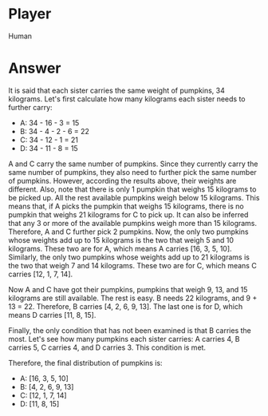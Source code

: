 # Player

Human

# Answer
It is said that each sister carries the same weight of pumpkins, 34 kilograms. Let's first calculate how many kilograms each sister needs to further carry:

- A: 34 - 16 - 3 = 15
- B: 34 - 4 - 2 - 6 = 22
- C: 34 - 12 - 1 = 21
- D: 34 - 11 - 8 = 15

A and C carry the same number of pumpkins. Since they currently carry the same number of pumpkins, they also need to further pick the same number of pumpkins. However, according the results above, their weights are different. Also, note that there is only 1 pumpkin that weighs 15 kilograms to be picked up. All the rest available pumpkins weigh below 15 kilograms. This means that, if A picks the pumpkin that weighs 15 kilograms, there is no pumpkin that weighs 21 kilograms for C to pick up. It can also be inferred that any 3 or more of the available pumpkins weigh more than 15 kilograms. Therefore, A and C further pick 2 pumpkins. Now, the only two pumpkins whose weights add up to 15 kilograms is the two that weigh 5 and 10 kilograms. These two are for A, which means A carries [16, 3, 5, 10]. Similarly, the only two pumpkins whose weights add up to 21 kilograms is the two that weigh 7 and 14 kilograms. These two are for C, which means C carries [12, 1, 7, 14].

Now A and C have got their pumpkins, pumpkins that weigh 9, 13, and 15 kilograms are still available. The rest is easy. B needs 22 kilograms, and 9 + 13 = 22. Therefore, B carries [4, 2, 6, 9, 13]. The last one is for D, which means D carries [11, 8, 15].

Finally, the only condition that has not been examined is that B carries the most. Let's see how many pumpkins each sister carries: A carries 4, B carries 5, C carries 4, and D carries 3. This condition is met.

Therefore, the final distribution of pumpkins is:
- A: [16, 3, 5, 10]
- B: [4, 2, 6, 9, 13]
- C: [12, 1, 7, 14]
- D: [11, 8, 15]